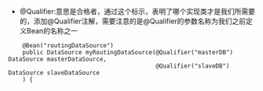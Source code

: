 
* @Qualifier:意思是合格者，通过这个标示，表明了哪个实现类才是我们所需要的，添加@Qualifier注解，需要注意的是@Qualifier的参数名称为我们之前定义Bean的名称之一
```
    @Bean("routingDataSource")
    public DataSource myRoutingDataSource(@Qualifier("masterDB") DataSource masterDataSource,
                                          @Qualifier("slaveDB") DataSource slaveDataSource
    ) {
```
